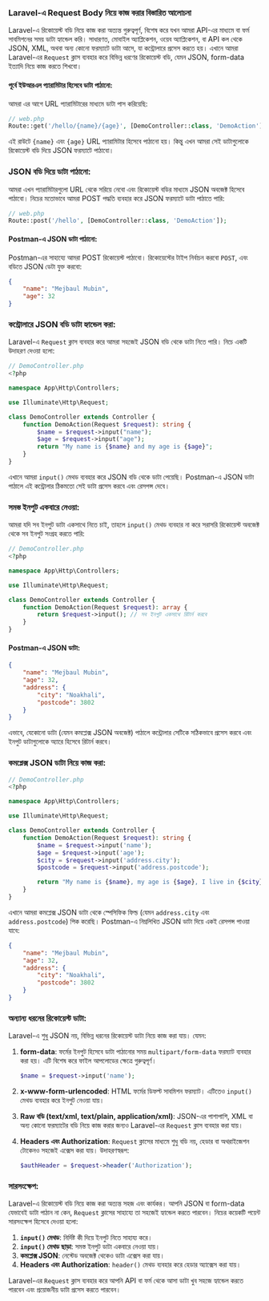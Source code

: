 ### Laravel-এ Request Body নিয়ে কাজ করার বিস্তারিত আলোচনা

Laravel-এ রিকোয়েস্ট বডি নিয়ে কাজ করা অত্যন্ত গুরুত্বপূর্ণ, বিশেষ করে যখন আমরা API-এর মাধ্যমে বা ফর্ম সাবমিশনের সময় ডাটা হ্যান্ডেল করি। সাধারণত, মোবাইল অ্যাপ্লিকেশন, ওয়েব অ্যাপ্লিকেশন, বা API কল থেকে JSON, XML, অথবা অন্য কোনো ফরম্যাটে ডাটা আসে, যা কন্ট্রোলারে প্রসেস করতে হয়। এখানে আমরা Laravel-এর `Request` ক্লাস ব্যবহার করে বিভিন্ন ধরণের রিকোয়েস্ট বডি, যেমন JSON, form-data ইত্যাদি নিয়ে কাজ করতে শিখবো।

#### পূর্বে ইউআরএল প্যারামিটার হিসেবে ডাটা পাঠানো:

আমরা এর আগে URL প্যারামিটারের মাধ্যমে ডাটা পাস করিয়েছি:

```php
// web.php
Route::get('/hello/{name}/{age}', [DemoController::class, 'DemoAction']);
```

এই রাউটে `{name}` এবং `{age}` URL প্যারামিটার হিসেবে পাঠানো হয়। কিন্তু এখন আমরা সেই ডাটাগুলোকে রিকোয়েস্ট বডি দিয়ে JSON ফরম্যাটে পাঠাবো।

### JSON বডি দিয়ে ডাটা পাঠানো:

আমরা এখন প্যারামিটারগুলো URL থেকে সরিয়ে নেবো এবং রিকোয়েস্ট বডির মাধ্যমে JSON অবজেক্ট হিসেবে পাঠাবো। নিচের মতোভাবে আমরা POST পদ্ধতি ব্যবহার করে JSON ফরম্যাটে ডাটা পাঠাতে পারি:

```php
// web.php
Route::post('/hello', [DemoController::class, 'DemoAction']);
```

#### Postman-এ JSON ডাটা পাঠানো:

Postman-এর সাহায্যে আমরা POST রিকোয়েস্ট পাঠাবো। রিকোয়েস্টের টাইপ নির্বাচন করবো `POST`, এবং বডিতে JSON ডেটা যুক্ত করবো:

```json
{
    "name": "Mejbaul Mubin",
    "age": 32
}
```

### কন্ট্রোলারে JSON বডি ডাটা হ্যান্ডেল করা:

Laravel-এ `Request` ক্লাস ব্যবহার করে আমরা সহজেই JSON বডি থেকে ডাটা নিতে পারি। নিচে একটি উদাহরণ দেওয়া হলো:

```php
// DemoController.php
<?php

namespace App\Http\Controllers;

use Illuminate\Http\Request;

class DemoController extends Controller {
    function DemoAction(Request $request): string {
        $name = $request->input("name");
        $age = $request->input("age");
        return "My name is {$name} and my age is {$age}";
    }
}
```

এখানে আমরা `input()` মেথড ব্যবহার করে JSON বডি থেকে ডাটা পেয়েছি। Postman-এ JSON ডাটা পাঠালে এই কন্ট্রোলার ঠিকমতো সেই ডাটা প্রসেস করবে এবং রেসপন্স দেবে।

### সমস্ত ইনপুট একবারে নেওয়া:

আমরা যদি সব ইনপুট ডাটা একসাথে নিতে চাই, তাহলে `input()` মেথড ব্যবহার না করে সরাসরি রিকোয়েস্ট অবজেক্ট থেকে সব ইনপুট সংগ্রহ করতে পারি:

```php
// DemoController.php
<?php

namespace App\Http\Controllers;

use Illuminate\Http\Request;

class DemoController extends Controller {
    function DemoAction(Request $request): array {
        return $request->input(); // সব ইনপুট একসাথে রিটার্ন করবে
    }
}
```

#### Postman-এ JSON ডাটা:

```json
{
    "name": "Mejbaul Mubin",
    "age": 32,
    "address": {
        "city": "Noakhali",
        "postcode": 3802
    }
}
```

এভাবে, যেকোনো ডাটা (যেমন কমপ্লেক্স JSON অবজেক্ট) পাঠালে কন্ট্রোলার সেটিকে সঠিকভাবে প্রসেস করবে এবং ইনপুট ডাটাগুলোকে অ্যারে হিসেবে রিটার্ন করবে।

### কমপ্লেক্স JSON ডাটা নিয়ে কাজ করা:

```php
// DemoController.php
<?php

namespace App\Http\Controllers;

use Illuminate\Http\Request;

class DemoController extends Controller {
    function DemoAction(Request $request): string {
        $name = $request->input('name');
        $age = $request->input('age');
        $city = $request->input('address.city');
        $postcode = $request->input('address.postcode');

        return "My name is {$name}, my age is {$age}, I live in {$city}, and my postcode is {$postcode}";
    }
}
```

এখানে আমরা কমপ্লেক্স JSON ডাটা থেকে স্পেসিফিক ফিল্ড (যেমন `address.city` এবং `address.postcode`) পিক করেছি। Postman-এ নিম্নলিখিত JSON ডাটা দিয়ে একই রেসপন্স পাওয়া যাবে:

```json
{
    "name": "Mejbaul Mubin",
    "age": 32,
    "address": {
        "city": "Noakhali",
        "postcode": 3802
    }
}
```

### অন্যান্য ধরনের রিকোয়েস্ট ডাটা:

Laravel-এ শুধু JSON নয়, বিভিন্ন ধরনের রিকোয়েস্ট ডাটা নিয়ে কাজ করা যায়। যেমন:

1. **form-data**: ফর্মের ইনপুট হিসেবে ডাটা পাঠানোর সময় `multipart/form-data` ফরম্যাট ব্যবহার করা হয়। এটি বিশেষ করে ফাইল আপলোডের ক্ষেত্রে গুরুত্বপূর্ণ।

    ```php
    $name = $request->input('name');
    ```

2. **x-www-form-urlencoded**: HTML ফর্মের ডিফল্ট সাবমিশন ফরম্যাট। এটিতেও `input()` মেথড ব্যবহার করে ইনপুট নেওয়া যায়।

3. **Raw বডি (text/xml, text/plain, application/xml)**: JSON-এর পাশাপাশি, XML বা অন্য কোনো ফরম্যাটের বডি নিয়ে কাজ করার জন্যও Laravel-এর `Request` ক্লাস ব্যবহার করা যায়।

4. **Headers এবং Authorization**: `Request` ক্লাসের মাধ্যমে শুধু বডি নয়, হেডার বা অথরাইজেশন টোকেনও সহজেই এক্সেস করা যায়। উদাহরণস্বরূপ:

    ```php
    $authHeader = $request->header('Authorization');
    ```

### সারসংক্ষেপ:

Laravel-এ রিকোয়েস্ট বডি নিয়ে কাজ করা অত্যন্ত সহজ এবং কার্যকর। আপনি JSON বা form-data যেভাবেই ডাটা পাঠান না কেন, `Request` ক্লাসের সাহায্যে তা সহজেই হ্যান্ডেল করতে পারবেন। নিচের কয়েকটি পয়েন্ট সারসংক্ষেপ হিসেবে দেওয়া হলো:

1. **`input()` মেথড**: নির্দিষ্ট কী দিয়ে ইনপুট নিতে সাহায্য করে।
2. **`input()` মেথড ছাড়া**: সমস্ত ইনপুট ডাটা একবারে নেওয়া যায়।
3. **কমপ্লেক্স JSON**: নেস্টেড অবজেক্ট থেকেও ডাটা এক্সেস করা যায়।
4. **Headers এবং Authorization**: `header()` মেথড ব্যবহার করে হেডার অ্যাক্সেস করা যায়।

Laravel-এর `Request` ক্লাস ব্যবহার করে আপনি API বা ফর্ম থেকে আসা ডাটা খুব সহজে হ্যান্ডেল করতে পারবেন এবং প্রয়োজনীয় ডাটা প্রসেস করতে পারবেন।
